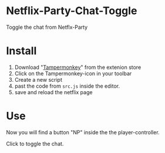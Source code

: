 # Netflix-Party-Chat-Toggle
Toggle the chat from Netflx-Party
# Install 
1. Download "[Tampermonkey](https://www.tampermonkey.net/)" from the extenion store
2. Click on the Tampermonkey-icon in your toolbar 
3. Create a new script
4. past the code from ``src.js`` inside the editor.
5. save and reload the netflix page
# Use
Now you will find a button "NP" inside the the player-controller.

Click to toggle the chat.
